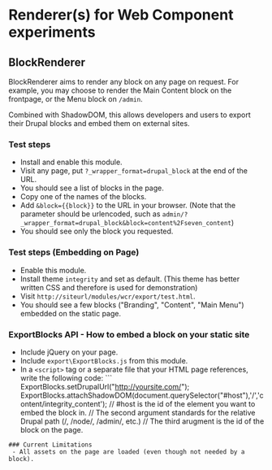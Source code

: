 # Renderer(s) for Web Component experiments
## BlockRenderer
BlockRenderer aims to render any block on any page on request. For example, you may choose to render the Main Content block on the frontpage, or the Menu block on `/admin`. 

Combined with ShadowDOM, this allows developers and users to export their Drupal blocks and embed them on external sites.

### Test steps
 - Install and enable this module.
 - Visit any page, put `?_wrapper_format=drupal_block` at the end of the URL.
 - You should see a list of blocks in the page.
 - Copy one of the names of the blocks.
 - Add `&block={{block}}` to the URL in your browser. (Note that the parameter should be urlencoded, such as `admin/?_wrapper_format=drupal_block&block=content%2Fseven_content`)
 - You should see only the block you requested.
 
### Test steps (Embedding on Page)
 - Enable this module.
 - Install theme `integrity` and set as default. (This theme has better written CSS and therefore is used for demonstration) 
 - Visit `http://siteurl/modules/wcr/export/test.html`. 
 - You should see a few blocks ("Branding", "Content", "Main Menu") embedded on the static page.

### ExportBlocks API - How to embed a block on your static site
 - Include jQuery on your page.
 - Include `export\ExportBlocks.js` from this module. 
 - In a `<script>` tag or a separate file that your HTML page references, write the following code: ```
   ExportBlocks.setDrupalUrl("http://yoursite.com/");
   ExportBlocks.attachShadowDOM(document.querySelector("#host"),'/','content/integrity_content');
   // #host is the id of the element you want to embed the block in.
   // The second argument standards for the relative Drupal path (/, /node/, /admin/, etc.)
   // The third arugment is the id of the block on the page.
 ```
### Current Limitations
  - All assets on the page are loaded (even though not needed by a block).
